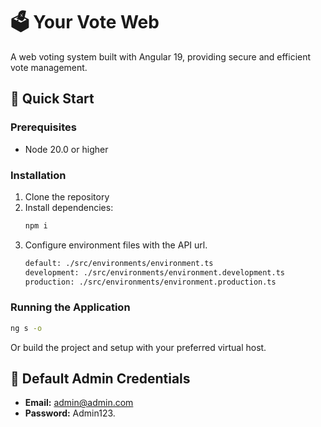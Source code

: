 # 🗳️ Your Vote Web

A web voting system built with Angular 19, providing secure and efficient vote management.

## 🚀 Quick Start

### Prerequisites
- Node 20.0 or higher

### Installation

1. Clone the repository
2. Install dependencies:
   ```bash
   npm i
   ```
3. Configure environment files with the API url.
   ```bash
   default: ./src/environments/environment.ts
   development: ./src/environments/environment.development.ts
   production: ./src/environments/environment.production.ts
   ```
### Running the Application
```bash
ng s -o
```
Or build the project and setup with your preferred virtual host.

## 🔑 Default Admin Credentials
- **Email:** admin@admin.com
- **Password:** Admin123.
